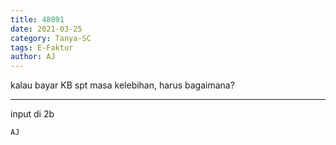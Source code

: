 ```yaml
---
title: 48091
date: 2021-03-25
category: Tanya-SC
tags: E-Faktur
author: AJ
---
```


kalau bayar KB spt masa kelebihan, harus bagaimana?

---

input di 2b

`AJ`
